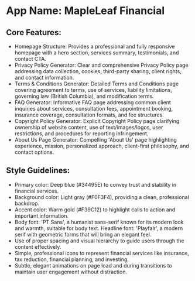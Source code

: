 # **App Name**: MapleLeaf Financial

## Core Features:

- Homepage Structure: Provides a professional and fully responsive homepage with a hero section, services summary, testimonials, and contact CTA.
- Privacy Policy Generator: Clear and comprehensive Privacy Policy page addressing data collection, cookies, third-party sharing, client rights, and contact information.
- Terms & Conditions Generator: Detailed Terms and Conditions page covering agreement to terms, use of services, liability limitations, governing law (British Columbia), and modification terms.
- FAQ Generator: Informative FAQ page addressing common client inquiries about services, consultation fees, appointment booking, insurance coverage, consultation formats, and fee structures.
- Copyright Policy Generator: Explicit Copyright Policy page clarifying ownership of website content, use of text/images/logos, user restrictions, and procedures for reporting infringement.
- About Us Page Generator: Compelling 'About Us' page highlighting experience, mission, personalized approach, client-first philosophy, and contact options.

## Style Guidelines:

- Primary color: Deep blue (#34495E) to convey trust and stability in financial services.
- Background color: Light gray (#F0F3F4), providing a clean, professional backdrop.
- Accent color: Warm gold (#F39C12) to highlight calls to action and important information.
- Body font: 'PT Sans', a humanist sans-serif known for its modern look and warmth, suitable for body text. Headline font: 'Playfair', a modern serif with geometric forms that will bring an elegant feel.
- Use of proper spacing and visual hierarchy to guide users through the content effectively.
- Simple, professional icons to represent financial services like insurance, tax reduction, financial planning, and investing.
- Subtle, elegant animations on page load and during transitions to maintain user engagement without distraction.